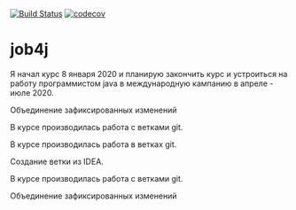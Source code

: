 [![Build Status](https://travis-ci.org/ilyapavlovru/job4j.svg?branch=master)](https://travis-ci.org/ilyapavlovru/job4j)
[![codecov](https://codecov.io/gh/ilyapavlovru/job4j/branch/master/graph/badge.svg)](https://codecov.io/gh/ilyapavlovru/job4j)

# job4j

Я начал курс 8 января 2020 и планирую закончить курс и 
устроиться на работу программистом java в международную кампанию 
в апреле - июле 2020.

Объединение зафиксированных изменений

В курсе производилась работа с ветками git.

В курсе производилась работа в ветках git.

Создание ветки из IDEA.

В курсе производилась работа с ветками git.

Объединение зафиксированных изменений